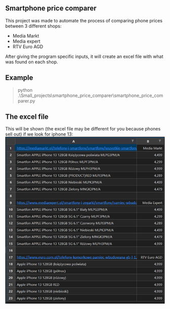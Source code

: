 ## Smartphone price comparer
This project was made to automate the process of comparing phone prices between 3 different shops:                                    
- Media Markt
- Media expert
- RTV Euro AGD

After giving the program specific inputs, it will create an excel file with what was found on each shop.

## Example
> python .\Small_projects\smartphone_price_comparer\smartphone_price_comparer.py

## The excel file
This will be shown (the excel file may be different for you because phones sell out) if we look for iphone 13:
![](sc/example.png)
